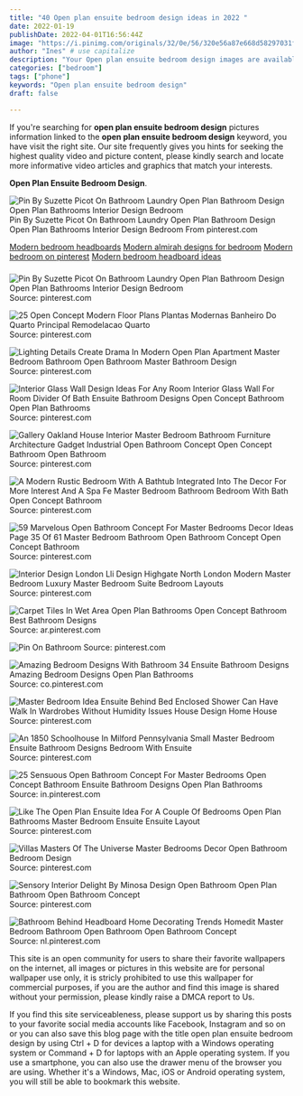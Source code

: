 ```yaml
---
title: "40 Open plan ensuite bedroom design ideas in 2022 "
date: 2022-01-19
publishDate: 2022-04-01T16:56:44Z
image: "https://i.pinimg.com/originals/32/0e/56/320e56a87e668d58297031f6d1fcefad.jpg"
author: "Ines" # use capitalize
description: "Your Open plan ensuite bedroom design images are available. Open plan ensuite bedroom design are a topic that is being searched for and liked by netizens now. You can Download the Open plan ensuite bedroom design files here. Download all royalty-free photos and vectors."
categories: ["bedroom"]
tags: ["phone"]
keywords: "Open plan ensuite bedroom design"
draft: false

---
```


If you're searching for **open plan ensuite bedroom design** pictures information linked to the **open plan ensuite bedroom design** keyword, you have visit the right  site.  Our site frequently  gives you  hints  for seeking  the highest  quality video and picture  content, please kindly search and locate more informative video articles and graphics  that match your interests.

**Open Plan Ensuite Bedroom Design**. 

![Pin By Suzette Picot On Bathroom Laundry Open Plan Bathroom Design Open Plan Bathrooms Interior Design Bedroom](https://i.pinimg.com/originals/b0/82/cf/b082cf37f856a3dd60a2a2399d1dfa86.jpg "Pin By Suzette Picot On Bathroom Laundry Open Plan Bathroom Design Open Plan Bathrooms Interior Design Bedroom")
Pin By Suzette Picot On Bathroom Laundry Open Plan Bathroom Design Open Plan Bathrooms Interior Design Bedroom From pinterest.com

[Modern bedroom headboards](/modern-bedroom-headboards/)
[Modern almirah designs for bedroom](/modern-almirah-designs-for-bedroom/)
[Modern bedroom on pinterest](/modern-bedroom-on-pinterest/)
[Modern bedroom headboard ideas](/modern-bedroom-headboard-ideas/)



### 

 


![Pin By Suzette Picot On Bathroom Laundry Open Plan Bathroom Design Open Plan Bathrooms Interior Design Bedroom](https://i.pinimg.com/originals/b0/82/cf/b082cf37f856a3dd60a2a2399d1dfa86.jpg "Pin By Suzette Picot On Bathroom Laundry Open Plan Bathroom Design Open Plan Bathrooms Interior Design Bedroom")
Source: pinterest.com

 

![25 Open Concept Modern Floor Plans Plantas Modernas Banheiro Do Quarto Principal Remodelacao Quarto](https://i.pinimg.com/originals/a3/b7/b5/a3b7b5bfd7ecb1c4aa0405128e33cb5c.jpg "25 Open Concept Modern Floor Plans Plantas Modernas Banheiro Do Quarto Principal Remodelacao Quarto")
Source: pinterest.com

 

![Lighting Details Create Drama In Modern Open Plan Apartment Master Bedroom Bathroom Open Bathroom Master Bathroom Design](https://i.pinimg.com/originals/5b/03/aa/5b03aa6ca7491527df05437419a0a193.jpg "Lighting Details Create Drama In Modern Open Plan Apartment Master Bedroom Bathroom Open Bathroom Master Bathroom Design")
Source: pinterest.com

 

![Interior Glass Wall Design Ideas For Any Room Interior Glass Wall For Room Divider Of Bath Ensuite Bathroom Designs Open Concept Bathroom Open Plan Bathrooms](https://i.pinimg.com/originals/1e/2e/e8/1e2ee8e35e587e9088554121fcc87f57.jpg "Interior Glass Wall Design Ideas For Any Room Interior Glass Wall For Room Divider Of Bath Ensuite Bathroom Designs Open Concept Bathroom Open Plan Bathrooms")
Source: pinterest.com

 

![Gallery Oakland House Interior Master Bedroom Bathroom Furniture Architecture Gadget Industrial Open Bathroom Concept Open Concept Bathroom Open Bathroom](https://i.pinimg.com/originals/8d/a6/87/8da6878346aeb48d5643e7224dd45776.jpg "Gallery Oakland House Interior Master Bedroom Bathroom Furniture Architecture Gadget Industrial Open Bathroom Concept Open Concept Bathroom Open Bathroom")
Source: pinterest.com

 

![A Modern Rustic Bedroom With A Bathtub Integrated Into The Decor For More Interest And A Spa Fe Master Bedroom Bathroom Bedroom With Bath Open Concept Bathroom](https://i.pinimg.com/564x/6a/f9/76/6af976abd58582fcced53bfa13020d8b.jpg "A Modern Rustic Bedroom With A Bathtub Integrated Into The Decor For More Interest And A Spa Fe Master Bedroom Bathroom Bedroom With Bath Open Concept Bathroom")
Source: pinterest.com

 

![59 Marvelous Open Bathroom Concept For Master Bedrooms Decor Ideas Page 35 Of 61 Master Bedroom Bathroom Open Bathroom Concept Open Concept Bathroom](https://i.pinimg.com/originals/b2/5e/8a/b25e8aa38d3b78d578a88c48cd3f688c.jpg "59 Marvelous Open Bathroom Concept For Master Bedrooms Decor Ideas Page 35 Of 61 Master Bedroom Bathroom Open Bathroom Concept Open Concept Bathroom")
Source: pinterest.com

 

![Interior Design London Lli Design Highgate North London Modern Master Bedroom Luxury Master Bedroom Suite Bedroom Layouts](https://i.pinimg.com/originals/97/17/ce/9717cebfe01229e6e0142c21e9cbca1b.jpg "Interior Design London Lli Design Highgate North London Modern Master Bedroom Luxury Master Bedroom Suite Bedroom Layouts")
Source: pinterest.com

 

![Carpet Tiles In Wet Area Open Plan Bathrooms Open Concept Bathroom Best Bathroom Designs](https://i.pinimg.com/originals/47/67/9e/47679ea665f602331e320eb9ccce5de1.jpg "Carpet Tiles In Wet Area Open Plan Bathrooms Open Concept Bathroom Best Bathroom Designs")
Source: ar.pinterest.com

 

![Pin On Bathroom](https://i.pinimg.com/originals/ce/2d/60/ce2d60b35685e43e9d991d3b24eee2f6.jpg "Pin On Bathroom")
Source: pinterest.com

 

![Amazing Bedroom Designs With Bathroom 34 Ensuite Bathroom Designs Amazing Bedroom Designs Open Plan Bathrooms](https://i.pinimg.com/originals/7f/b4/74/7fb474c848f23f0fdd9706382be08e0f.jpg "Amazing Bedroom Designs With Bathroom 34 Ensuite Bathroom Designs Amazing Bedroom Designs Open Plan Bathrooms")
Source: co.pinterest.com

 

![Master Bedroom Idea Ensuite Behind Bed Enclosed Shower Can Have Walk In Wardrobes Without Humidity Issues House Design Home House](https://i.pinimg.com/236x/b1/aa/cb/b1aacb3ce9a7cd624ec9885b57eb525f--bathroom-bath-bathroom-laundry.jpg "Master Bedroom Idea Ensuite Behind Bed Enclosed Shower Can Have Walk In Wardrobes Without Humidity Issues House Design Home House")
Source: pinterest.com

 

![An 1850 Schoolhouse In Milford Pennsylvania Small Master Bedroom Ensuite Bathroom Designs Bedroom With Ensuite](https://i.pinimg.com/originals/2f/81/e0/2f81e09accfef5f2e0de280c78484bf4.jpg "An 1850 Schoolhouse In Milford Pennsylvania Small Master Bedroom Ensuite Bathroom Designs Bedroom With Ensuite")
Source: pinterest.com

 

![25 Sensuous Open Bathroom Concept For Master Bedrooms Open Concept Bathroom Ensuite Bathroom Designs Open Plan Bathrooms](https://i.pinimg.com/736x/30/6d/7a/306d7af0ea3250d6390a773ffba68a4a--ensuite-bathrooms-open-plan-bathrooms.jpg "25 Sensuous Open Bathroom Concept For Master Bedrooms Open Concept Bathroom Ensuite Bathroom Designs Open Plan Bathrooms")
Source: in.pinterest.com

 

![Like The Open Plan Ensuite Idea For A Couple Of Bedrooms Open Plan Bathrooms Master Bedroom Ensuite Ensuite Layout](https://i.pinimg.com/originals/02/d7/25/02d72524e028b5ecdd06a6addcd906f6.jpg "Like The Open Plan Ensuite Idea For A Couple Of Bedrooms Open Plan Bathrooms Master Bedroom Ensuite Ensuite Layout")
Source: pinterest.com

 

![Villas Masters Of The Universe Master Bedrooms Decor Open Bathroom Bedroom Design](https://i.pinimg.com/originals/12/f2/f3/12f2f358b0c841b35e52277155127d63.jpg "Villas Masters Of The Universe Master Bedrooms Decor Open Bathroom Bedroom Design")
Source: pinterest.com

 

![Sensory Interior Delight By Minosa Design Open Bathroom Open Plan Bathroom Open Bathroom Concept](https://i.pinimg.com/originals/32/f8/67/32f867eb138e1b5d3be2b2d1610c94cc.jpg "Sensory Interior Delight By Minosa Design Open Bathroom Open Plan Bathroom Open Bathroom Concept")
Source: pinterest.com

 

![Bathroom Behind Headboard Home Decorating Trends Homedit Master Bedroom Bathroom Open Bathroom Open Bathroom Concept](https://i.pinimg.com/originals/32/0e/56/320e56a87e668d58297031f6d1fcefad.jpg "Bathroom Behind Headboard Home Decorating Trends Homedit Master Bedroom Bathroom Open Bathroom Open Bathroom Concept")
Source: nl.pinterest.com

 

This site is an open community for users to share their favorite wallpapers on the internet, all images or pictures in this website are for personal wallpaper use only, it is stricly prohibited to use this wallpaper for commercial purposes, if you are the author and find this image is shared without your permission, please kindly raise a DMCA report to Us.

If you find this site serviceableness, please support us by sharing this posts to your favorite social media accounts like Facebook, Instagram and so on or you can also save this blog page with the title open plan ensuite bedroom design by using Ctrl + D for devices a laptop with a Windows operating system or Command + D for laptops with an Apple operating system. If you use a smartphone, you can also use the drawer menu of the browser you are using. Whether it's a Windows, Mac, iOS or Android operating system, you will still be able to bookmark this website.
